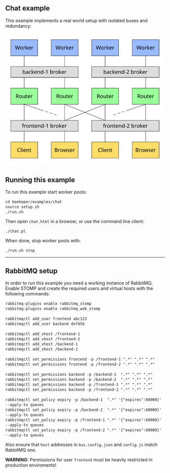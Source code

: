 ## Chat example

This example implements a real world setup with isolated buses and redundancy:

![](../../doc/images/chat.svg)


## Running this example

To run this example start worker pools:
```
cd beekeper/examples/chat
source setup.sh
./run.sh
```
Then open `chat.html` in a browser, or use the command line client:

```
./chat.pl
```
When done, stop worker pools with:
```
./run.sh stop
```
---

## RabbitMQ setup

In order to run this example you need a working instance of RabbitMQ. Enable STOMP and create the 
required users and virtual hosts with the following commands:

```
rabbitmq-plugins enable rabbitmq_stomp
rabbitmq-plugins enable rabbitmq_web_stomp

rabbitmqctl add_user frontend abc123
rabbitmqctl add_user backend def456

rabbitmqctl add_vhost /frontend-1
rabbitmqctl add_vhost /frontend-2
rabbitmqctl add_vhost /backend-1
rabbitmqctl add_vhost /backend-2

rabbitmqctl set_permissions frontend -p /frontend-1 ".*" ".*" ".*"
rabbitmqctl set_permissions frontend -p /frontend-2 ".*" ".*" ".*"

rabbitmqctl set_permissions backend -p /backend-1  ".*" ".*" ".*"
rabbitmqctl set_permissions backend -p /backend-2  ".*" ".*" ".*"
rabbitmqctl set_permissions backend -p /frontend-1 ".*" ".*" ".*"
rabbitmqctl set_permissions backend -p /frontend-2 ".*" ".*" ".*"

rabbitmqctl set_policy expiry -p /backend-1  ".*" '{"expires":60000}' --apply-to queues
rabbitmqctl set_policy expiry -p /backend-2  ".*" '{"expires":60000}' --apply-to queues
rabbitmqctl set_policy expiry -p /frontend-1 ".*" '{"expires":60000}' --apply-to queues
rabbitmqctl set_policy expiry -p /frontend-2 ".*" '{"expires":60000}' --apply-to queues
```
Also ensure that `host` addresses in `bus.config.json` and `config.js` match RabbitMQ one.

**WARNING:** Permissions for user `frontend` must be heavily restricted in production enviroments!
